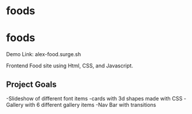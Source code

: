 # foods
# foods
Demo Link: alex-food.surge.sh

Frontend Food site using Html, CSS, and Javascript. 

## Project Goals

-Slideshow of different font items 
-cards with 3d shapes made with CSS 
-Gallery with 6 different gallery items
-Nav Bar with transitions

